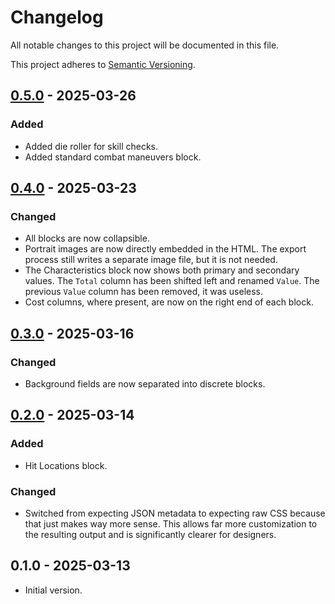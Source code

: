 # Changelog

All notable changes to this project will be documented in this file.

This project adheres to [Semantic Versioning](https://semver.org/spec/v2.0.0.html).

## [0.5.0] - 2025-03-26

### Added

- Added die roller for skill checks.
- Added standard combat maneuvers block.

## [0.4.0] - 2025-03-23

### Changed

- All blocks are now collapsible.
- Portrait images are now directly embedded in the HTML. The export process still writes a separate image file, but it is not needed.
- The Characteristics block now shows both primary and secondary values. The `Total` column has been shifted left and renamed `Value`. The previous `Value` column has been removed, it was useless.
- Cost columns, where present, are now on the right end of each block.

## [0.3.0] - 2025-03-16

### Changed

- Background fields are now separated into discrete blocks.

## [0.2.0] - 2025-03-14

### Added

- Hit Locations block.

### Changed

- Switched from expecting JSON metadata to expecting raw CSS because that just makes way more sense. This allows far more customization to the resulting output and is significantly clearer for designers.

## 0.1.0 - 2025-03-13

- Initial version.

[0.5.0]: https://github.com/AlexHowansky/ork-hero-templates/compare/0.4.0...0.5.0
[0.4.0]: https://github.com/AlexHowansky/ork-hero-templates/compare/0.3.0...0.4.0
[0.3.0]: https://github.com/AlexHowansky/ork-hero-templates/compare/0.2.0...0.3.0
[0.2.0]: https://github.com/AlexHowansky/ork-hero-templates/compare/0.1.0...0.2.0
